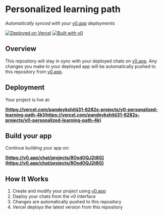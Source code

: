 # Personalized learning path

*Automatically synced with your [v0.app](https://v0.app) deployments*

[![Deployed on Vercel](https://img.shields.io/badge/Deployed%20on-Vercel-black?style=for-the-badge&logo=vercel)](https://vercel.com/pandeykshitij31-6282s-projects/v0-personalized-learning-path-4k)
[![Built with v0](https://img.shields.io/badge/Built%20with-v0.app-black?style=for-the-badge)](https://v0.app/chat/projects/8OsdOQJ2t8G)

## Overview

This repository will stay in sync with your deployed chats on [v0.app](https://v0.app).
Any changes you make to your deployed app will be automatically pushed to this repository from [v0.app](https://v0.app).

## Deployment

Your project is live at:

**[https://vercel.com/pandeykshitij31-6282s-projects/v0-personalized-learning-path-4k](https://vercel.com/pandeykshitij31-6282s-projects/v0-personalized-learning-path-4k)**

## Build your app

Continue building your app on:

**[https://v0.app/chat/projects/8OsdOQJ2t8G](https://v0.app/chat/projects/8OsdOQJ2t8G)**

## How It Works

1. Create and modify your project using [v0.app](https://v0.app)
2. Deploy your chats from the v0 interface
3. Changes are automatically pushed to this repository
4. Vercel deploys the latest version from this repository
